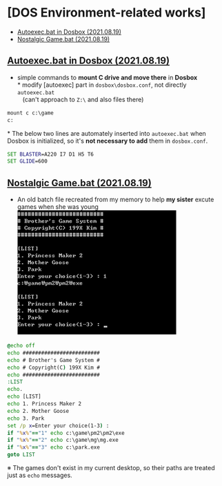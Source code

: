 # [DOS Environment-related works]

- [Autoexec.bat in Dosbox (2021.08.19)](/Dosbox#autoexecbat-in-dosbox-20210819)
- [Nostalgic Game.bat (2021.08.19)](/Dosbox#nostalgic-gamebat-20210819)


## [Autoexec.bat in Dosbox (2021.08.19)](/Dosbox#my-dos-environment-related-works)
- simple commands to **mount C drive and move there** in **Dosbox**  
\* modify [autoexec] part in `dosbox\dosbox.conf`, not directly `autoexec.bat`  
&nbsp;&nbsp;&nbsp;(can't approach to `Z:\` and also files there)
```bat
mount c c:\game
c:
```

\* The below two lines are automately inserted into `autoexec.bat` when Dosbox is initialized, so it's **not necessary to add** them in `dosbox.conf`.
```bat
SET BLASTER=A220 I7 D1 H5 T6
SET GLIDE=600
```


## [Nostalgic Game.bat (2021.08.19)](/Dosbox#my-dos-environment-related-works)
- An old batch file recreated from my memory to help **my sister** excute games when she was young  
![Run Game.bat](Images\Dosbox_game.PNG)
```bat
@echo off
echo #########################
echo # Brother's Game System #
echo # Copyright(C) 199X Kim #
echo #########################
:LIST
echo.
echo [LIST]
echo 1. Princess Maker 2
echo 2. Mother Goose
echo 3. Park
set /p x=Enter your choice(1-3) : 
if "%x%"=="1" echo c:\game\pm2\pm2\exe
if "%x%"=="2" echo c:\game\mg\mg.exe
if "%x%"=="3" echo c:\park.exe
goto LIST
```
※ The games don't exist in my current desktop, so their paths are treated just as `echo` messages.